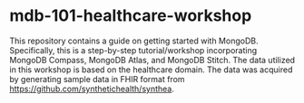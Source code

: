 # mdb-101-healthcare-workshop
This repository contains a guide on getting started with MongoDB.  Specifically, this is a step-by-step tutorial/workshop incorporating MongoDB Compass, MongoDB Atlas, and MongoDB Stitch.  The data utilized in this workshop is based on the healthcare domain.  The data was acquired by generating sample data in FHIR format from https://github.com/synthetichealth/synthea.
